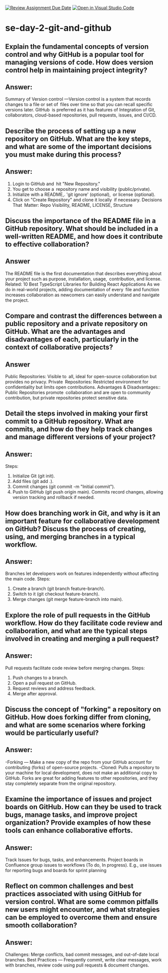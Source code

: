 [![Review Assignment Due Date](https://classroom.github.com/assets/deadline-readme-button-22041afd0340ce965d47ae6ef1cefeee28c7c493a6346c4f15d667ab976d596c.svg)](https://classroom.github.com/a/8wgCKhpZ)
[![Open in Visual Studio Code](https://classroom.github.com/assets/open-in-vscode-2e0aaae1b6195c2367325f4f02e2d04e9abb55f0b24a779b69b11b9e10269abc.svg)](https://classroom.github.com/online_ide?assignment_repo_id=18390821&assignment_repo_type=AssignmentRepo)
# se-day-2-git-and-github
## Explain the fundamental concepts of version control and why GitHub is a popular tool for managing versions of code. How does version control help in maintaining project integrity?
## Answer: 
Summary of Version control —Version control is a system that records changes to a file or set of files over time so that you can recall specific versions later. GitHub is preferred as it has features of Integration of Git, collaborators, cloud-based repositories, pull requests, issues, and CI/CD.
## Describe the process of setting up a new repository on GitHub. What are the key steps, and what are some of the important decisions you must make during this process?
## Answer:
1.  Login to GitHub and hit "New Repository."
2. You get to choose a repository name and visibility (public/private).
3. Initialize with a README,. 'git ignore' (optional), or license (optional).
4. Click on "Create Repository" and clone it locally if necessary.
   Decisions That Matter: Repo Visibility, README, LICENSE, Structure
   
## Discuss the importance of the README file in a GitHub repository. What should be included in a well-written README, and how does it contribute to effective collaboration?
## Answer 
The README file is the first documentation that describes everything about your project such as purpose, installation, usage, contribution, and license. Related: 10 Best TypeScript Libraries for Building React Applications As we do in real-world projects, adding documentation of every file and function increases collaboration as newcomers can easily understand and navigate the project.

## Compare and contrast the differences between a public repository and a private repository on GitHub. What are the advantages and disadvantages of each, particularly in the context of collaborative projects?
## Answer
Public Repositories: Visible to all, ideal for open-source collaboration but provides no privacy.
Private Repositories: Restricted environment for confidentiality but limits open contributions.
Advantages & Disadvantages:: Public Repositories promote collaboration and are open to community contribution, but private repositories protect sensitive data.

## Detail the steps involved in making your first commit to a GitHub repository. What are commits, and how do they help track changes and manage different versions of your project?
## Answer:
Steps:
1. Initialize Git (git init).  
2. Add files (git add .).  
3. Commit changes (git commit -m "Initial commit").  
4. Push to GitHub (git push origin main).
Commits record changes, allowing version tracking and rollback if needed.

## How does branching work in Git, and why is it an important feature for collaborative development on GitHub? Discuss the process of creating, using, and merging branches in a typical workflow.
## Answer:
Branches let developers work on features independently without affecting the main code. Steps:
1. Create a branch (git branch feature-branch).
2. Switch to it (git checkout feature-branch).
3. Merge changes (git merge feature-branch into main).

## Explore the role of pull requests in the GitHub workflow. How do they facilitate code review and collaboration, and what are the typical steps involved in creating and merging a pull request?
## Answer:
Pull requests facilitate code review before merging changes. Steps:
1. Push changes to a branch.
2. Open a pull request on GitHub.
3. Request reviews and address feedback.
4. Merge after approval.
   
## Discuss the concept of "forking" a repository on GitHub. How does forking differ from cloning, and what are some scenarios where forking would be particularly useful?
## Answer:
-Forking — Make a new copy of the repo from your GitHub account for contributing (forks) of open-source projects.
-Cloned: Pulls a repository to your machine for local development, does not make an additional copy to GitHub.
Forks are great for adding features to other repositories, and they stay completely separate from the original repository.

## Examine the importance of issues and project boards on GitHub. How can they be used to track bugs, manage tasks, and improve project organization? Provide examples of how these tools can enhance collaborative efforts.
## Answer:
Track Issues for bugs, tasks, and enhancements. Project boards in Confluence group issues to workflows (To do, In progress). E.g., use issues for reporting bugs and boards for sprint planning

## Reflect on common challenges and best practices associated with using GitHub for version control. What are some common pitfalls new users might encounter, and what strategies can be employed to overcome them and ensure smooth collaboration?
## Answer:
Challenges: Merge conflicts, bad commit messages, and out-of-date local branches.
Best Practices — Frequently commit, write clear messages, work with branches, review code using pull requests & document changes.
